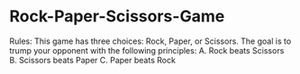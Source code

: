 # Rock-Paper-Scissors-Game
Rules:
This game has three choices: Rock, Paper, or Scissors.
The goal is to trump your opponent with the following principles: 
A. Rock beats Scissors
B. Scissors beats Paper
C. Paper beats Rock
